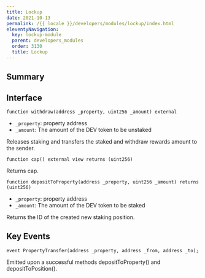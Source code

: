 ```yaml
---
title: Lockup
date: 2021-10-13
permalink: /{{ locale }}/developers/modules/lockup/index.html
eleventyNavigation:
  key: lockup-module
  parent: developers_modules
  order: 3130
  title: Lockup
---
```


## Summary

## Interface

```solidity
function withdraw(address _property, uint256 _amount) external
```

- `_property`: property address
- `_amount`: The amount of the DEV token to be unstaked

Releases staking and transfers the staked and withdraw rewards amount to the sender.

```solidity
function cap() external view returns (uint256)
```

Returns cap.

```solidity
function depositToProperty(address _property, uint256 _amount) returns (uint256)
```

- `_property`: property address
- `_amount`: The amount of the DEV token to be staked

Returns the ID of the created new staking position.

## Key Events

```solidity
event PropertyTransfer(address _property, address _from, address _to);
```

Emitted upon a successful methods depositToProperty() and depositToPosition().

